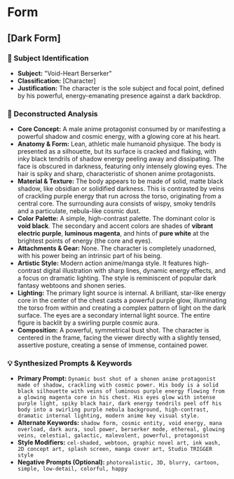# Form

## [Dark Form]

### 🎯 Subject Identification
* **Subject:** "Void-Heart Berserker"
* **Classification:** [Character]
* **Justification:** The character is the sole subject and focal point, defined by his powerful, energy-emanating presence against a dark backdrop.

### 🔬 Deconstructed Analysis
* **Core Concept:** A male anime protagonist consumed by or manifesting a powerful shadow and cosmic energy, with a glowing core at his heart.
* **Anatomy & Form:** Lean, athletic male humanoid physique. The body is presented as a silhouette, but its surface is cracked and flaking, with inky black tendrils of shadow energy peeling away and dissipating. The face is obscured in darkness, featuring only intensely glowing eyes. The hair is spiky and sharp, characteristic of shonen anime protagonists.
* **Material & Texture:** The body appears to be made of solid, matte black shadow, like obsidian or solidified darkness. This is contrasted by veins of crackling purple energy that run across the torso, originating from a central core. The surrounding aura consists of wispy, smoky tendrils and a particulate, nebula-like cosmic dust.
* **Color Palette:** A simple, high-contrast palette. The dominant color is **void black**. The secondary and accent colors are shades of **vibrant electric purple**, **luminous magenta**, and hints of **pure white** at the brightest points of energy (the core and eyes).
* **Attachments & Gear:** None. The character is completely unadorned, with his power being an intrinsic part of his being.
* **Artistic Style:** Modern action anime/manga style. It features high-contrast digital illustration with sharp lines, dynamic energy effects, and a focus on dramatic lighting. The style is reminiscent of popular dark fantasy webtoons and shonen series.
* **Lighting:** The primary light source is internal. A brilliant, star-like energy core in the center of the chest casts a powerful purple glow, illuminating the torso from within and creating a complex pattern of light on the dark surface. The eyes are a secondary internal light source. The entire figure is backlit by a swirling purple cosmic aura.
* **Composition:** A powerful, symmetrical bust shot. The character is centered in the frame, facing the viewer directly with a slightly tensed, assertive posture, creating a sense of immense, contained power.

### 💡 Synthesized Prompts & Keywords
* **Primary Prompt:** `Dynamic bust shot of a shonen anime protagonist made of shadow, crackling with cosmic power. His body is a solid black silhouette with veins of luminous purple energy flowing from a glowing magenta core in his chest. His eyes glow with intense purple light, spiky black hair, dark energy tendrils peel off his body into a swirling purple nebula background, high-contrast, dramatic internal lighting, modern anime key visual style.`
* **Alternate Keywords:** `shadow form, cosmic entity, void energy, mana overload, dark aura, soul power, berserker mode, ethereal, glowing veins, celestial, galactic, malevolent, powerful, protagonist`
* **Style Modifiers:** `cel-shaded, webtoon, graphic novel art, ink wash, 2D concept art, splash screen, manga cover art, Studio TRIGGER style`
* **Negative Prompts (Optional):** `photorealistic, 3D, blurry, cartoon, simple, low-detail, colorful, happy`
